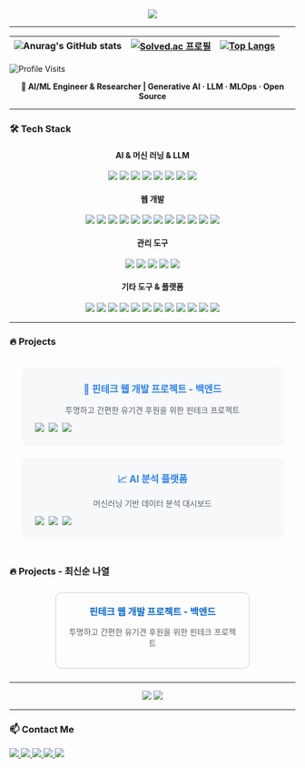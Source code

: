 <!-- 헤더 섹션 -->
<div align ="center">
  <img src="https://github.com/user-attachments/assets/63118d4b-4b65-4766-92a2-f6adc7623080">
</div>

--- 

| ![Anurag's GitHub stats](https://github-readme-stats.vercel.app/api?username=YooSeungHo0124&show_icons=true&theme=transparent) | [![Solved.ac 프로필](http://mazassumnida.wtf/api/v2/generate_badge?boj=tmdgh0124)](https://solved.ac/tmdgh0124) | [![Top Langs](https://github-readme-stats.vercel.app/api/top-langs/?username=YooSeungHo0124)](https://github.com/anuraghazra/github-readme-stats) |
|:--:|:--:|:--:|



![Profile Visits](https://img.shields.io/endpoint?url=https://yasinkalkan.com/api/githubvisitorstats/track/?user=YooSeungHo&style=plastic&label=방문자수&color=blue&labelColor=white&logo=github&logoColor=white)



<div align="center">
  <b> 👋 AI/ML Engineer & Researcher | Generative AI · LLM · MLOps · Open Source</b>
</div>



---

### 🛠️ Tech Stack
<div align="center">
  <h4> AI & 머신 러닝 & LLM </h4>
</div>
<div align="center" style="margin:15px 0"> <img src="https://img.shields.io/badge/Python-3776AB?style=for-the-badge&logo=python&logoColor=white" /> <img src="https://img.shields.io/badge/TensorFlow-FF6F00?style=for-the-badge&logo=tensorflow&logoColor=white" /> <img src="https://img.shields.io/badge/PyTorch-EE4C2C?style=for-the-badge&logo=pytorch&logoColor=white" /> <img src="https://img.shields.io/badge/Scikit--learn-F7931E?style=for-the-badge&logo=scikit-learn&logoColor=white" /> <img src="https://img.shields.io/badge/OpenCV-5C3EE8?style=for-the-badge&logo=opencv&logoColor=white" /> <img src="https://img.shields.io/badge/Hugging%20Face-FFD21E?style=for-the-badge&logo=huggingface&logoColor=black" /> <img src="https://img.shields.io/badge/Pandas-150458?style=for-the-badge&logo=pandas&logoColor=white" /> <img src="https://img.shields.io/badge/Numpy-013243?style=for-the-badge&logo=numpy&logoColor=white" /> </div>

<div align="center">
  <h4> 웹 개발 </h4>
</div>
<div align="center" style="margin:15px 0"> <img src="https://img.shields.io/badge/Spring_Boot-6DB33F?style=for-the-badge&logo=springboot&logoColor=white" /> <img src="https://img.shields.io/badge/Flask-000000?style=for-the-badge&logo=flask&logoColor=white" /> <img src="https://img.shields.io/badge/Node.js-339933?style=for-the-badge&logo=node.js&logoColor=white" /> <img src="https://img.shields.io/badge/React-61DAFB?style=for-the-badge&logo=react&logoColor=black" /> <img src="https://img.shields.io/badge/Vue.js-4FC08D?style=for-the-badge&logo=vue.js&logoColor=white" /> <img src="https://img.shields.io/badge/JWT-000000?style=for-the-badge&logo=json-web-tokens&logoColor=white" /> <img src="https://img.shields.io/badge/OAuth2-EB5424?style=for-the-badge&logo=auth0&logoColor=white" /> <img src="https://img.shields.io/badge/MySQL-4479A1?style=for-the-badge&logo=mysql&logoColor=white" /> <img src="https://img.shields.io/badge/JPA-59666C?style=for-the-badge&logo=hibernate&logoColor=white" /> <img src="https://img.shields.io/badge/MyBatis-0052CC?style=for-the-badge&logo=mybatis&logoColor=white" /> <img src="https://img.shields.io/badge/Spring%20Security-6DB33F?style=for-the-badge&logo=springsecurity&logoColor=white" /> <img src="https://img.shields.io/badge/JavaScript-F7DF1E?style=for-the-badge&logo=javascript&logoColor=black" /> </div>

<div align="center">
  <h4> 관리 도구 </h4>
</div>
<div align="center" style="margin:15px 0"> <img src="https://img.shields.io/badge/Git-F05032?style=for-the-badge&logo=git&logoColor=white" /> <img src="https://img.shields.io/badge/GitHub-181717?style=for-the-badge&logo=github&logoColor=white" /> <img src="https://img.shields.io/badge/GitLab-FC6D26?style=for-the-badge&logo=gitlab&logoColor=white" /> <img src="https://img.shields.io/badge/Docker-2496ED?style=for-the-badge&logo=docker&logoColor=white" /> <img src="https://img.shields.io/badge/Jenkins-D24939?style=for-the-badge&logo=jenkins&logoColor=white" /> </div>

<div align="center">
  <h4> 기타 도구 & 플랫폼 </h4>
</div>
<div align="center" style="margin:15px 0"> <img src="https://img.shields.io/badge/AWS-232F3E?style=for-the-badge&logo=amazonaws&logoColor=white" /> <img src="https://img.shields.io/badge/Figma-F24E1E?style=for-the-badge&logo=figma&logoColor=white" /> <img src="https://img.shields.io/badge/Notion-000000?style=for-the-badge&logo=notion&logoColor=white" /> <img src="https://img.shields.io/badge/Jira-0052CC?style=for-the-badge&logo=jira&logoColor=white" /> <img src="https://img.shields.io/badge/Slack-4A154B?style=for-the-badge&logo=slack&logoColor=white" /> <img src="https://img.shields.io/badge/Matlab-0076A8?style=for-the-badge&logo=mathworks&logoColor=white" /> <img src="https://img.shields.io/badge/Nginx-009639?style=for-the-badge&logo=nginx&logoColor=white" /> <img src="https://img.shields.io/badge/Redis-DC382D?style=for-the-badge&logo=redis&logoColor=white" /> <img src="https://img.shields.io/badge/JMeter-D22128?style=for-the-badge&logo=apachejmeter&logoColor=white" /> <img src="https://img.shields.io/badge/Prometheus-E6522C?style=for-the-badge&logo=prometheus&logoColor=white" /> <img src="https://img.shields.io/badge/Grafana-F46800?style=for-the-badge&logo=grafana&logoColor=white" /> <img src="https://img.shields.io/badge/Unity-000000?style=for-the-badge&logo=unity&logoColor=white" /></div>


---

### 🔥 Projects 

<div align="center" style="display: grid; grid-template-columns: repeat(auto-fit, minmax(300px, 1fr)); gap: 20px; padding: 20px;">

<!-- 프로젝트 1 -->
<a href="https://github.com/YooSeungHo0124/YooHoo" style="text-decoration: none; color: inherit;">
  <div style="background: #f6f8fa; border-radius: 15px; padding: 25px; transition: transform 0.3s, box-shadow 0.3s;" onmouseover="this.style.transform='translateY(-5px)'; this.style.boxShadow='0 8px 16px rgba(0,0,0,0.1)'" onmouseout="this.style.transform='none'; this.style.boxShadow='none'">
    <h3 style="margin: 0 0 15px 0; color: #2f81f7; font-size: 1.2em;">🐶 핀테크 웹 개발 프로젝트 - 백엔드</h3>
    <p style="margin: 0 0 12px 0; color: #586069; line-height: 1.5;">투명하고 간편한 유기견 후원을 위한 핀테크 프로젝트</p>
    <div style="display: flex; gap: 8px; flex-wrap: wrap;">
      <img src="https://img.shields.io/badge/Spring_Boot-6DB33F?style=flat-square&logo=springboot&logoColor=white" />
      <img src="https://img.shields.io/badge/JWT-000000?style=flat-square&logo=json-web-tokens&logoColor=white" />
      <img src="https://img.shields.io/badge/MySQL-4479A1?style=flat-square&logo=mysql&logoColor=white" />
    </div>
  </div>
</a>

<!-- 프로젝트 2 (샘플) -->
<a href="PROJECT_URL" style="text-decoration: none; color: inherit;">
  <div style="background: #f6f8fa; border-radius: 15px; padding: 25px; transition: transform 0.3s, box-shadow 0.3s;" onmouseover="this.style.transform='translateY(-5px)'; this.style.boxShadow='0 8px 16px rgba(0,0,0,0.1)'" onmouseout="this.style.transform='none'; this.style.boxShadow='none'">
    <h3 style="margin: 0 0 15px 0; color: #2f81f7; font-size: 1.2em;">📈 AI 분석 플랫폼</h3>
    <p style="margin: 0 0 12px 0; color: #586069; line-height: 1.5;">머신러닝 기반 데이터 분석 대시보드</p>
    <div style="display: flex; gap: 8px; flex-wrap: wrap;">
      <img src="https://img.shields.io/badge/Python-3776AB?style=flat-square&logo=python&logoColor=white" />
      <img src="https://img.shields.io/badge/FastAPI-009688?style=flat-square&logo=fastapi&logoColor=white" />
      <img src="https://img.shields.io/badge/React-61DAFB?style=flat-square&logo=react&logoColor=black" />
    </div>
  </div>
</a>

</div>



### 🔥 Projects - 최신순 나열

<div align="center">

  <!-- 프로젝트 1 -->
  <a href="https://github.com/YooSeungHo0124/YooHoo" style="text-decoration: none;">
    <div style="border: 1px solid #ccc; border-radius: 10px; padding: 20px; width: 300px; margin: 10px; display: inline-block; vertical-align: top;">
      <h3 style="margin: 0; color: #0366d6;">핀테크 웹 개발 프로젝트 - 백엔드 </h3>
      <p style="color: #586069;">투명하고 간편한 유기견 후원을 위한 핀테크 프로젝트</p>
    </div>
  </a>
  
</div>


---





<div align="center">
  <img src="https://github-readme-stats.vercel.app/api?username=YOUR_USERNAME&show_icons=true&theme=vision-friendly-dark" />
  <img src="https://github-readme-stats.vercel.app/api/top-langs/?username=YOUR_USERNAME&layout=compact&theme=vision-friendly-dark" />
</div>

---

### 📫 Contact Me
<div align="left">
  <!-- Notion -->
  <a href="https://royal-mimosa-016.notion.site/">
    <img src="https://img.shields.io/badge/-Notion-000000?style=flat-square&logo=notion&logoColor=white" />
  </a>
  <!-- Naver Email -->
  <a href="mailto:tmdgh0124@naver.com">
    <img src="https://img.shields.io/badge/-Naver%20Email-03C75A?style=flat-square&logo=naver&logoColor=white" />
  </a>
  <!-- another Email -->
  <a href="mailto:tmdgh0124@korea.ac.kr">
    <img src="https://img.shields.io/badge/-School%20Email-003B5C?style=flat-square&logo=education&logoColor=white" />
  </a>
  <!-- LinkedIn -->
  <a href="https://www.linkedin.com/in/seungho-yoo-80261a342/">
    <img src="https://img.shields.io/badge/-LinkedIn-0072b1?style=flat-square&logo=linkedin&logoColor=white" />
  </a>
  <!-- Velog -->
  <a href="https://velog.io/@tmdgh0124/posts">
    <img src="https://img.shields.io/badge/-Velog-20C997?style=flat-square&logo=velog&logoColor=white" />
  </a>
</div>



